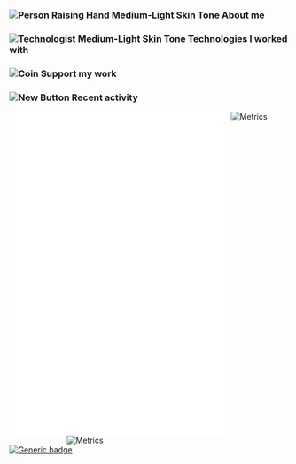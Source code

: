 ### <img src="https://raw.githubusercontent.com/Tarikul-Islam-Anik/Animated-Fluent-Emojis/master/Emojis/People%20with%20activities/Person%20Raising%20Hand%20Medium-Light%20Skin%20Tone.png" alt="Person Raising Hand Medium-Light Skin Tone" width="50" height="50" /> About me

### <img src="https://raw.githubusercontent.com/Tarikul-Islam-Anik/Animated-Fluent-Emojis/master/Emojis/People%20with%20professions/Technologist%20Medium-Light%20Skin%20Tone.png" alt="Technologist Medium-Light Skin Tone" width="50" height="50" /> Technologies I worked with

### <img src="https://raw.githubusercontent.com/Tarikul-Islam-Anik/Animated-Fluent-Emojis/master/Emojis/Objects/Coin.png" alt="Coin" width="50" height="50" /> Support my work

### <img src="https://raw.githubusercontent.com/Tarikul-Islam-Anik/Animated-Fluent-Emojis/master/Emojis/Symbols/New%20Button.png" alt="New Button" width="50" height="50" /> Recent activity

<img align="left" src="/github-metrics.svg" alt="Metrics" width="400">

<img align="right" src="/isocalendar.fullyear.svg" alt="Metrics" width="400">

![Metrics](/isocalendar.fullyear.svg)

[![Generic badge](https://img.shields.io/badge/<SUBJECT>-<STATUS>-<COLOR>.svg)](https://shields.io/)
